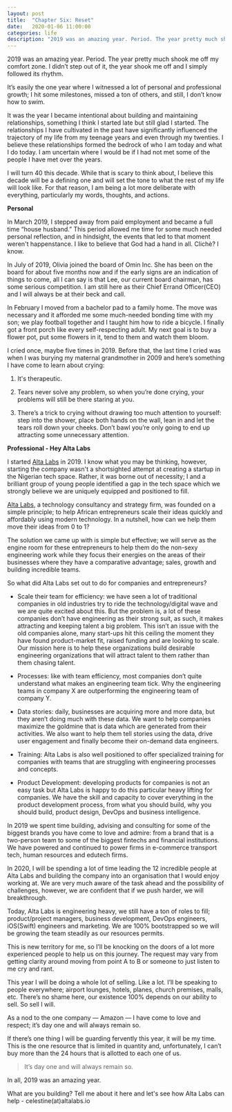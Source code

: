 ```yaml
---
layout: post
title:  "Chapter Six: Reset"
date:   2020-01-06 11:00:00
categories: life
description: "2019 was an amazing year. Period. The year pretty much shook me off my comfort zone. I didn’t step out of it, the year shook me off and I simply followed its rhythm. ."
---
```

2019 was an amazing year. Period. The year pretty much shook me off my comfort zone. I didn’t step out of it, the year shook me off and I simply followed its rhythm. 

It’s easily the one year where I witnessed a lot of personal and professional growth; I hit some milestones, missed a ton of others, and still, I don’t know how to swim. 

It was the year I became intentional about building and maintaining relationships, something I think I started late but still glad I started. The relationships I have cultivated in the past have significantly influenced the trajectory of my life from my teenage years and even through my twenties. I believe these relationships formed the bedrock of who I am today and what I do today. I am uncertain where I would be if I had not met some of the people I have met over the years. 

I will turn 40 this decade. While that is scary to think about, I believe this decade will be a defining one and will set the tone to what the rest of my life will look like. For that reason, I am being a lot more deliberate with everything, particularly my words, thoughts, and actions. 

**Personal**

In March 2019, I stepped away from paid employment and became a full time “house husband.” This period allowed me time for some much needed personal reflection, and in hindsight, the events that led to that moment weren't happenstance. I like to believe that God had a hand in all. Clichè? I know.

In July of 2019, Olivia joined the board of Omin Inc. She has been on the board for about five months now and if the early signs are an indication of things to come, all I can say is that Lee, our current board chairman, has some serious competition. I am still here as their Chief Errand Officer(CEO) and I will always be at their beck and call.

In February I moved from a bachelor pad to a family home. The move was necessary and it afforded me some much-needed bonding time with my son; we play football together and I taught him how to ride a bicycle. I finally got a front porch like every self-respecting adult. My next goal is to buy a flower pot, put some flowers in it, tend to them and watch them bloom. 

I cried once, maybe five times in 2019. Before that, the last time I cried was when I was burying my maternal grandmother in 2009 and here’s something I have come to learn about crying:

1) It's therapeutic. 

2) Tears never solve any problem, so when you’re done crying, your problems will still be there staring at you. 

3) There’s a trick to crying without drawing too much attention to yourself: step into the shower, place both hands on the wall, lean in and let the tears roll down your cheeks. Don’t bawl you’re only going to end up attracting some unnecessary attention.


**Professional - Hey Alta Labs**

I started [Alta Labs](https://altalabs.io) in 2019. I know what you may be thinking, however, starting the company wasn't a shortsighted attempt at creating a startup in the Nigerian tech space. Rather, it was borne out of necessity; I and a brilliant group of young people identified a gap in the tech space which we strongly believe we are uniquely equipped and positioned to fill.  

[Alta Labs](https://altalabs.io), a technology consultancy and strategy firm, was founded on a simple principle; to help African entrepreneurs scale their ideas quickly and affordably using modern technology. In a nutshell, how can we help them move their ideas from 0 to 1?

The solution we came up with is simple but effective; we will serve as the engine room for these entrepreneurs to help them do the non-sexy engineering work while they focus their energies on the areas of their businesses where they have a comparative advantage; sales, growth and building incredible teams.

So what did Alta Labs set out to do for companies and entrepreneurs?
* Scale their team for efficiency: we have seen a lot of traditional companies in old industries try to ride the technology/digital wave and we are quite excited about this. But the problem is, a lot of these companies don’t have engineering as their strong suit, as such, it makes attracting and keeping talent a big problem. This isn’t an issue with the old companies alone, many start-ups hit this ceiling the moment they have found product-market fit, raised funding and are looking to scale. Our mission here is to help these organizations build desirable engineering organizations that will attract talent to them rather than them chasing talent. 

* Processes: like with team efficiency, most companies don’t quite understand what makes an engineering team tick. Why the engineering teams in company X are outperforming the engineering team of company Y. 

* Data stories: daily, businesses are acquiring more and more data, but they aren’t doing much with these data. We want to help companies maximize the goldmine that is data which are generated from their activities. We also want to help them tell stories using the data, drive user engagement and finally become their on-demand data engineers. 

* Training: Alta Labs is also well positioned to offer specialized training for companies with teams that are struggling with engineering processes and concepts. 

* Product Development: developing products for companies is not an easy task but Alta Labs is happy to do this particular heavy lifting for companies. We have the skill and capacity to cover everything in the product development process, from what you should build, why you should build, product design, DevOps and business intelligence.  

In 2019 we spent time building, advising and consulting for some of the biggest brands you have come to love and admire: from a brand that is a two-person team to some of the biggest fintechs and financial institutions. We have powered and continued to power firms in e-commerce transport tech, human resources and edutech firms. 

In 2020, I will be spending a lot of time leading the 12 incredible people at Alta Labs and building the company into an organisation that I would enjoy working at. We are very much aware of the task ahead and the possibility of challenges, however, we are confident that if we push harder, we will breakthrough. 

Today, Alta Labs is engineering heavy, we still have a ton of roles to fill; product/project managers, business development, DevOps engineers, iOS(Swift) engineers and marketing. We are 100% bootstrapped so we will be growing the team steadily as our resources permits. 

This is new territory for me, so I’ll be knocking on the doors of a lot more experienced people to help us on this journey. The request may vary from getting clarity around moving from point A to B or someone to just listen to me cry and rant. 

This year I will be doing a whole lot of selling. Like a lot. I’ll be speaking to people everywhere; airport lounges, hotels, planes, church premises, malls, etc. There’s no shame here, our existence 100% depends on our ability to sell. So sell I will. 

As a nod to the one company &mdash; Amazon &mdash; I have come to love and respect; it’s day one and will always remain so.  

If there’s one thing I will be guarding fervently this year, it will be my time. This is the one resource that is limited in quantity and, unfortunately, I can’t buy more than the 24 hours that is allotted to each one of us.  

> It’s day one and will always remain so.  


In all, 2019 was an amazing year.

What are you building? Tell me about it here and let's see how Alta Labs can help - celestine(at)altalabs.io 

